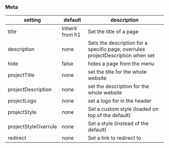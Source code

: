 ### Meta

| setting              | default         | description                                                                     |
| -------------------- | --------------- | ------------------------------------------------------------------------------- |
| title                | Inherit from h1 | Set the title of a page                                                         |
| description          | none            | Sets the description for a specific page, overrules projectDescription when set |
| hide                 | false           | hides a page from the menu                                                      |
| projectTitle         | none            | set the title for the whole website                                             |
| projectDescription   | none            | set the description for the whole website                                       |
| projectLogo          | none            | set a logo for in the header                                                    |
| projectStyle         | none            | Set a custom style (loaded on top of the default)                               |
| projectStyleOverrule | none            | Set a style (instead of the default)                                            |
| redirect             | none            | Set a link to redirect to                                                       |
